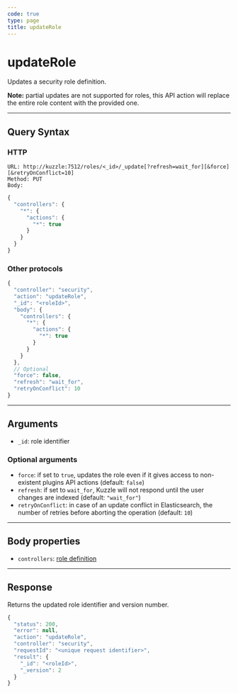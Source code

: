```yaml
---
code: true
type: page
title: updateRole
---
```


# updateRole

Updates a security role definition.

**Note:** partial updates are not supported for roles, this API action will replace the entire role content with the provided one.

---

## Query Syntax

### HTTP

```http
URL: http://kuzzle:7512/roles/<_id>/_update[?refresh=wait_for][&force][&retryOnConflict=10]
Method: PUT
Body:
```

```js
{
  "controllers": {
    "*": {
      "actions": {
        "*": true
      }
    }
  }
}
```

### Other protocols

```js
{
  "controller": "security",
  "action": "updateRole",
  "_id": "<roleId>",
  "body": {
    "controllers": {
      "*": {
        "actions": {
          "*": true
        }
      }
    }
  },
  // Optional
  "force": false,
  "refresh": "wait_for",
  "retryOnConflict": 10
}
```

---

## Arguments

- `_id`: role identifier

### Optional arguments

- `force`: if set to `true`, updates the role even if it gives access to non-existent plugins API actions (default: `false`)
- `refresh`: if set to `wait_for`, Kuzzle will not respond until the user changes are indexed (default: `"wait_for"`)
- `retryOnConflict`: in case of an update conflict in Elasticsearch, the number of retries before aborting the operation (default: `10`)

---

## Body properties

- `controllers`: [role definition](/core/2/guides/main-concepts/4-permissions#roles)

---

## Response

Returns the updated role identifier and version number.

```js
{
  "status": 200,
  "error": null,
  "action": "updateRole",
  "controller": "security",
  "requestId": "<unique request identifier>",
  "result": {
    "_id": "<roleId>",
    "_version": 2
  }
}
```
